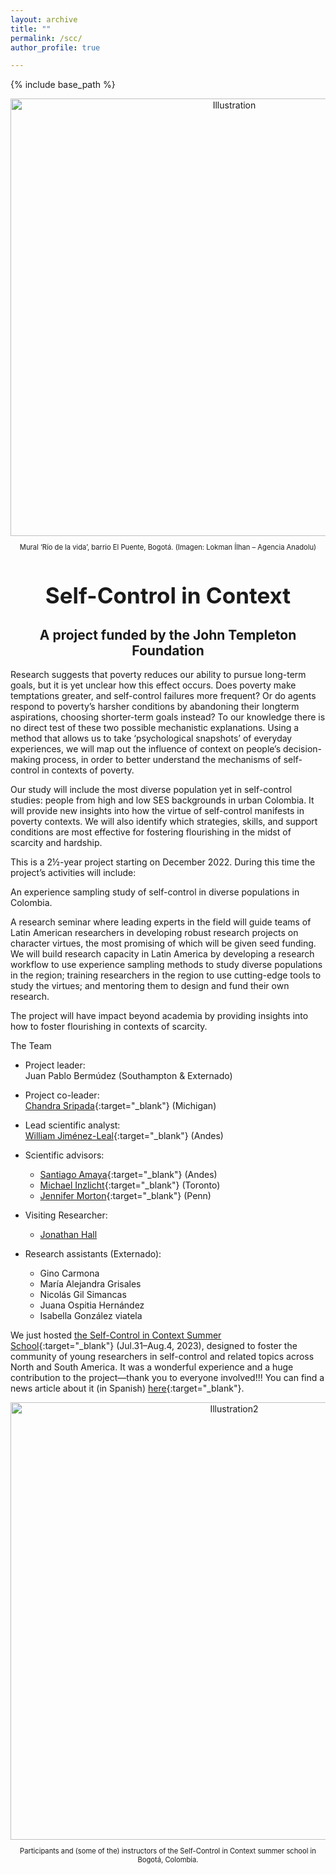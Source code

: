 ```yaml
---
layout: archive
title: ""
permalink: /scc/
author_profile: true

---
```


{% include base_path %}

<div style="text-align: center;">
    <img src="https://juanpablobermudez.github.io/bermudez.github.io/images/mural.jpg" alt="Illustration" style="width:700px;">
</div>

<div style="text-align: center;">
    <p style="font-size: 0.8em;">Mural ‘Río de la vida’, barrio El Puente, Bogotá. (Imagen: Lokman Ílhan – Agencia Anadolu)</p>
</div>

<div style="text-align: center;">
    <h1 style="font-size: 2.5em;">Self-Control in Context</h1>
    <h2 style="font-size: 1.5em;">A project funded by the John Templeton Foundation</h2>
</div>

Research suggests that poverty reduces our ability to pursue long-term goals, but it is yet unclear how this effect occurs. Does poverty make temptations greater, and self-control failures more frequent? Or do agents respond to poverty’s harsher conditions by abandoning their longterm aspirations, choosing shorter-term goals instead? To our knowledge there is no direct test of these two possible mechanistic explanations. Using a method that allows us to take ‘psychological snapshots’ of everyday experiences, we will map out the influence of context on people’s decision-making process, in order to better understand the mechanisms of self-control in contexts of poverty.

Our study will include the most diverse population yet in self-control studies: people from high and low SES backgrounds in urban Colombia. It will provide new insights into how the virtue of self-control manifests in poverty contexts. We will also identify which strategies, skills, and support conditions are most effective for fostering flourishing in the midst of scarcity and hardship. 

This is a 2½-year project starting on December 2022. During this time the project’s activities will include:

An experience sampling study of self-control in diverse populations in Colombia.

A research seminar where leading experts in the field will guide teams of Latin American researchers in developing robust research projects on character virtues, the most promising of which will be given seed funding. We will build research capacity in Latin America by developing a research workflow to use experience sampling methods to study diverse populations in the region; training researchers in the region to use cutting-edge tools to study the virtues; and mentoring them to design and fund their own research. 

The project will have impact beyond academia by providing insights into how to foster flourishing in contexts of scarcity.

The Team

- Project leader:  
  Juan Pablo Bermúdez (Southampton & Externado)

- Project co-leader:  
  [Chandra Sripada](https://sites.lsa.umich.edu/sripada/){:target="_blank"} (Michigan)

- Lead scientific analyst:  
  [William Jiménez-Leal](https://cienciassociales.uniandes.edu.co/psicologia/profesores/william-jimenez-leal/){:target="_blank"} (Andes)

- Scientific advisors:  
  - [Santiago Amaya](https://cienciassociales.uniandes.edu.co/filosofia/profesores/santiago-amaya/){:target="_blank"} (Andes)  
  - [Michael Inzlicht](https://michaelinzlicht.com/){:target="_blank"} (Toronto)  
  - [Jennifer Morton](https://jennifermmorton.com/){:target="_blank"} (Penn)

- Visiting Researcher:  
  - [Jonathan Hall](https://www.ed.ac.uk/profile/jonathan-hall) 

- Research assistants (Externado):  
  - Gino Carmona 
  - María Alejandra Grisales
  - Nicolás Gil Simancas
  - Juana Ospitia Hernández
  - Isabella González viatela

We just hosted [the Self-Control in Context Summer School](chrome-extension://efaidnbmnnnibpcajpcglclefindmkaj/https://static1.squarespace.com/static/5d0464f9593c9200019d00ad/t/641b431630e0734258a70ef8/1679508247444/SCC+call+for+applicants.pdf){:target="_blank"} (Jul.31–Aug.4, 2023), designed to foster the community of young researchers in self-control and related topics across North and South America. It was a wonderful experience and a huge contribution to the project—thank you to everyone involved!!! You can find a news article about it (in Spanish) [here](https://www.uexternado.edu.co/ciencias-sociales-y-humanas/autocontrol-en-contexto-un-proyecto-conjunto-entre-la-facultad-de-ciencias-sociales-y-humanas-del-externado-y-la-john-templeton-foundation/){:target="_blank"}.

<div style="text-align: center;">
    <img src="https://juanpablobermudez.github.io/bermudez.github.io/images/grupo.jpg" alt="Illustration2" style="width:700px;">
</div>

<div style="text-align: center;">
    <p style="font-size: 0.8em;">Participants and (some of the) instructors of the Self-Control in Context summer school in Bogotá, Colombia.</p>
</div>